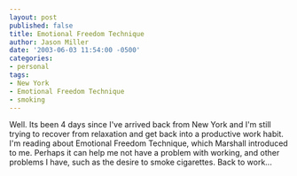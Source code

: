 ```yaml
---
layout: post
published: false
title: Emotional Freedom Technique
author: Jason Miller
date: '2003-06-03 11:54:00 -0500'
categories:
- personal
tags:
- New York
- Emotional Freedom Technique
- smoking
---
```


Well. Its been 4 days since I've arrived back from New York and I'm still trying
to recover from relaxation and get back into a productive work habit. I'm
reading about Emotional Freedom Technique, which Marshall introduced to me.
Perhaps it can help me not have a problem with working, and other problems I
have, such as the desire to smoke cigarettes. Back to work...
